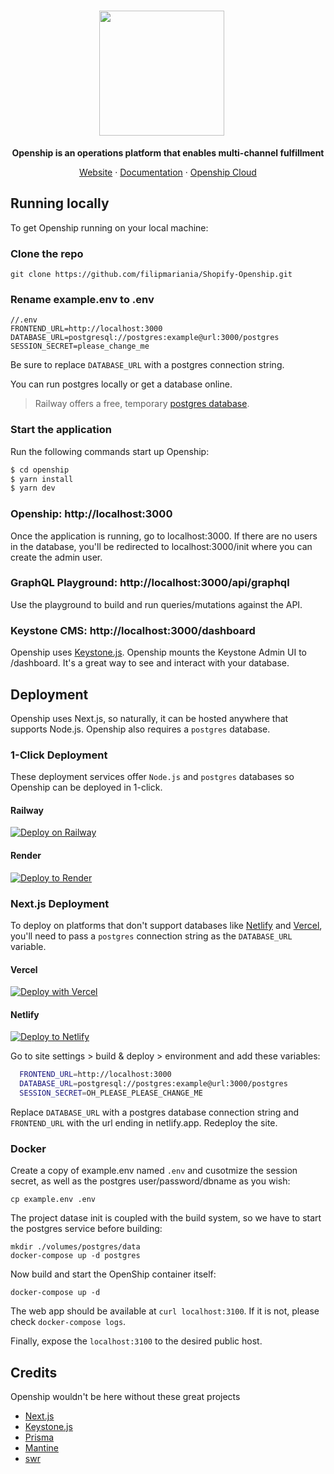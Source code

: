 <h1 align="center">
  <a href="https://openship.org">
    <img width="200px" style="margin-right: 20px" src="https://docs.openship.org/images/openship.svg">
  </a>
</h1>

<div align="center">

**Openship is an operations platform that enables multi-channel fulfillment**

[Website](https://openship.org) · [Documentation](https://docs.openship.org) · [Openship Cloud](https://openship.org/signup)

</div>

## Running locally

To get Openship running on your local machine:

### Clone the repo

```
git clone https://github.com/filipmariania/Shopify-Openship.git
```

### Rename example.env to .env

```shell
//.env
FRONTEND_URL=http://localhost:3000
DATABASE_URL=postgresql://postgres:example@url:3000/postgres
SESSION_SECRET=please_change_me
```

Be sure to replace `DATABASE_URL` with a postgres connection string.

You can run postgres locally or get a database online.

> Railway offers a free, temporary [postgres database](https://railway.app/new/postgresql).

### Start the application

Run the following commands start up Openship:

```js
$ cd openship
$ yarn install
$ yarn dev
```

### Openship: http://localhost:3000

Once the application is running, go to localhost:3000. If there are no users in the database, you'll be redirected to localhost:3000/init where you can create the admin user.

### GraphQL Playground: http://localhost:3000/api/graphql

Use the playground to build and run queries/mutations against the API.

### Keystone CMS: http://localhost:3000/dashboard

Openship uses [Keystone.js](https://github.com/keystonejs/keystone). Openship mounts the Keystone Admin UI to /dashboard. It's a great way to see and interact with your database.

## Deployment

Openship uses Next.js, so naturally, it can be hosted anywhere that supports Node.js. Openship also requires a `postgres` database.

### 1-Click Deployment

These deployment services offer `Node.js` and `postgres` databases so Openship can be deployed in 1-click.

#### Railway

[![Deploy on Railway](https://railway.app/button.svg)](https://railway.app/new/template/31ZaPV?referralCode=fQpsld)

#### Render

[![Deploy to Render](https://render.com/images/deploy-to-render-button.svg)](https://render.com/deploy?repo=https://github.com/openshiporg/openship)

### Next.js Deployment

To deploy on platforms that don't support databases like [Netlify](https://netlify.com) and [Vercel](https://vercel.com), you'll need to pass a `postgres` connection string as the `DATABASE_URL` variable.

#### Vercel

[![Deploy with Vercel](https://vercel.com/button)](https://vercel.com/new/clone?repository-url=https%3A%2F%2Fgithub.com%2Fopenshiporg%2Fopenship&env=SESSION_SECRET,FRONTEND_URL,DATABASE_URL&envDescription=A%20postgres%20connection%20string%20is%20used%20for%20DATABASE_URL)

#### Netlify

[![Deploy to Netlify](https://www.netlify.com/img/deploy/button.svg)](https://app.netlify.com/start/deploy?repository=https://github.com/openshiporg/openship)

Go to site settings > build & deploy > environment and add these variables:

```bash
  FRONTEND_URL=http://localhost:3000
  DATABASE_URL=postgresql://postgres:example@url:3000/postgres
  SESSION_SECRET=OH_PLEASE_PLEASE_CHANGE_ME
```

Replace `DATABASE_URL` with a postgres database connection string and `FRONTEND_URL` with the url ending in netlify.app. Redeploy the site.

### Docker

Create a copy of example.env named `.env` and cusotmize the session secret, as well as the postgres user/password/dbname as you wish:

```
cp example.env .env
```

The project datase init is coupled with the build system, so we have to start the postgres service before building:

```
mkdir ./volumes/postgres/data
docker-compose up -d postgres
```

Now build and start the OpenShip container itself:
```
docker-compose up -d
```

The web app should be available at `curl localhost:3100`. If it is not, please check `docker-compose logs`.

Finally, expose the `localhost:3100` to the desired public host.

## Credits

Openship wouldn't be here without these great projects

- [Next.js](https://nextjs.org/)
- [Keystone.js](https://keystonejs.com/)
- [Prisma](https://prisma.io/)
- [Mantine](https://mantine.dev/)
- [swr](https://swr.vercel.app/)
